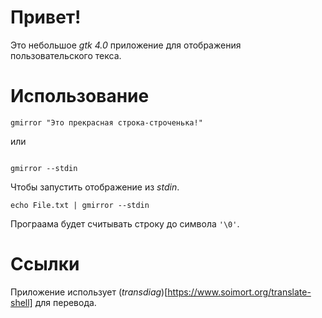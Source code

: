 
# Привет! 

Это небольшое *gtk 4.0* приложение для отображения пользовательского текса. 

# Использование

```
gmirror "Это прекрасная строка-строченька!"

```

или 

```

gmirror --stdin
```

Чтобы запустить отображение из *stdin*.

```
echo File.txt | gmirror --stdin

```


Програама будет считывать строку до символа  ```'\0'```.

# Ссылки
Приложение использует (*transdiag*)[https://www.soimort.org/translate-shell] для перевода. 

